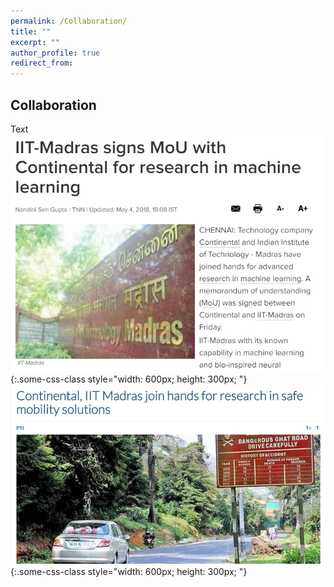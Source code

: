 ```yaml
---
permalink: /Collaboration/
title: ""
excerpt: ""
author_profile: true
redirect_from: 
---
```

## Collaboration
Text
<br>
![test](a.png){:.some-css-class style="width: 600px; height: 300px; "} 
![test](b.png){:.some-css-class style="width: 600px; height: 300px; "}

